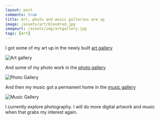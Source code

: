 ```yaml
---
layout: post
comments: true
title: Art, photo and music galleries are up
image: /assets/art/bloodred.jpg
imageurl: /assets/img/artgallery.jpg
tags: [Art]
---
```


I got some of my art up in the newly built [art gallery](https://isene.org/art/)

![Art gallery](https://isene.org/assets/img/artgallery.jpg)

And some of my photo work in the [photo gallery](https://isene.org/photos/)

![Photo Gallery](https://isene.org/assets/img/photogallery.jpg)

And then my music got a permanent home in the [music gallery](https://isene.org/music/)

![Music Gallery](https://isene.org/assets/img/musicgallery.jpg)

I currently explore photography. I will do more digital artwork and music when that grabs my interest again.

